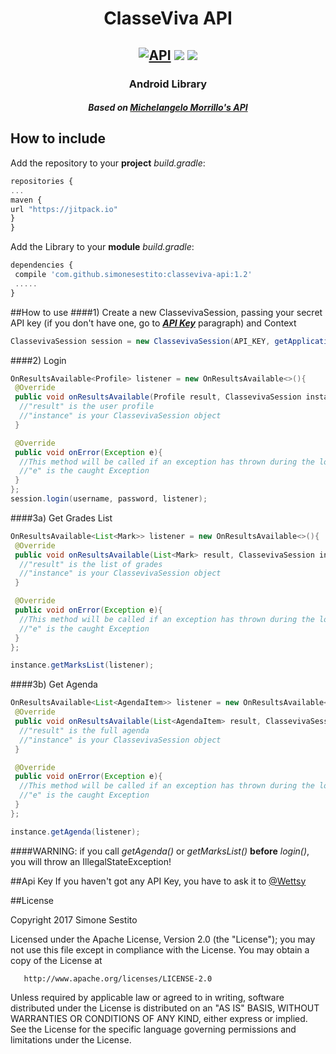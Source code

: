 
<h1 align="center">ClasseViva API</h1>

<h2 align="center">
<a href="https://android-arsenal.com/api?level=8"><img src="https://img.shields.io/badge/API-8%2B-blue.svg?style=flat" border="0" alt="API"></a>
<img src="https://jitpack.io/v/simonesestito/classeviva-api.svg"/>
<a href="https://www.paypal.me/simonesestito" title="Donate using PayPal"><img src="https://img.shields.io/badge/paypal-donate-orange.svg"/></a>
</h2>

<h3 align="center">Android Library</h3> 
<h4 align="center"><i>Based on <a href="http://docs.classevivapi.apiary.io">Michelangelo Morrillo's API</a></i></h2>

## How to include
Add the repository to your **project** _build.gradle_:
 ```Javascript
repositories {
 ...
 maven {
 url "https://jitpack.io"
 } 
} 
``` 

Add the Library to your **module** _build.gradle_:
```Javascript
dependencies {
 compile 'com.github.simonesestito:classeviva-api:1.2'
 .....
}
```

##How to use
####1) Create a new ClassevivaSession,
passing your secret API key (if you don't have one, go to <a href="https://github.com/simonesestito/classeviva-api/blob/master/README.md#api-key"><i><b>API Key</b></i></a> paragraph) and Context
```Java
ClassevivaSession session = new ClassevivaSession(API_KEY, getApplicationContext());
```
####2) Login
```Java
OnResultsAvailable<Profile> listener = new OnResultsAvailable<>(){
 @Override
 public void onResultsAvailable(Profile result, ClassevivaSession instance){
  //"result" is the user profile
  //"instance" is your ClassevivaSession object
 }

 @Override
 public void onError(Exception e){
  //This method will be called if an exception has thrown during the login process
  //"e" is the caught Exception
 }
};
session.login(username, password, listener);
```

####3a) Get Grades List
```Java
OnResultsAvailable<List<Mark>> listener = new OnResultsAvailable<>(){
 @Override
 public void onResultsAvailable(List<Mark> result, ClassevivaSession instance){
  //"result" is the list of grades
  //"instance" is your ClassevivaSession object
 }

 @Override
 public void onError(Exception e){
  //This method will be called if an exception has thrown during the login process
  //"e" is the caught Exception
 }
};

instance.getMarksList(listener);
```

####3b) Get Agenda
```Java
OnResultsAvailable<List<AgendaItem>> listener = new OnResultsAvailable<>(){
 @Override
 public void onResultsAvailable(List<AgendaItem> result, ClassevivaSession instance){
  //"result" is the full agenda
  //"instance" is your ClassevivaSession object
 }

 @Override
 public void onError(Exception e){
  //This method will be called if an exception has thrown during the login process
  //"e" is the caught Exception
 }
};

instance.getAgenda(listener);
```
####WARNING:
if you call _getAgenda()_ or _getMarksList()_ **before** _login()_, you will throw an IllegalStateException!


##Api Key
If you haven't got any API Key, you have to ask it to <a href="https://github.com/wettsy/">@Wettsy</a>


##License

Copyright 2017 Simone Sestito

   Licensed under the Apache License, Version 2.0 (the "License");
   you may not use this file except in compliance with the License.
   You may obtain a copy of the License at

       http://www.apache.org/licenses/LICENSE-2.0

   Unless required by applicable law or agreed to in writing, software
   distributed under the License is distributed on an "AS IS" BASIS,
   WITHOUT WARRANTIES OR CONDITIONS OF ANY KIND, either express or implied.
   See the License for the specific language governing permissions and
   limitations under the License.
